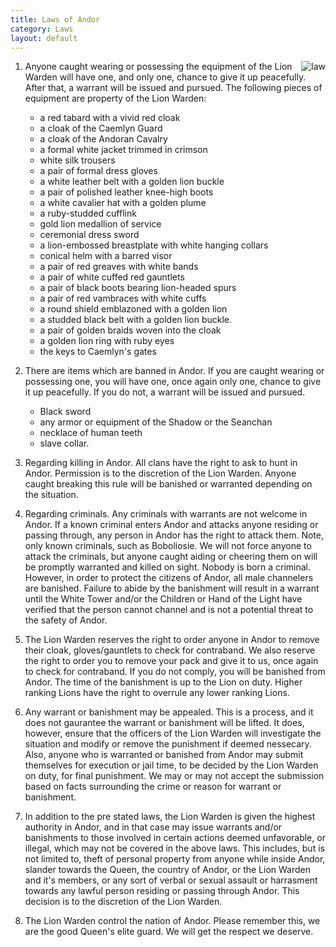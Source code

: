 ```yaml
---
title: Laws of Andor
category: Laws
layout: default
---
```


<img src="{{ site.baseurl }}/assets/morgase.jpg" alt="law" style="float: right; padding-left: 1em;">

1. Anyone caught wearing or possessing the equipment of the Lion Warden will have
   one, and only one, chance to give it up peacefully. After that, a warrant will
   be issued and pursued. The following pieces of equipment are property of the
   Lion Warden:

   *  a red tabard with a vivid red cloak
   *  a cloak of the Caemlyn Guard
   *  a cloak of the Andoran Cavalry
   *  a formal white jacket trimmed in crimson
   *  white silk trousers
   *  a pair of formal dress gloves
   *  a white leather belt with a golden lion buckle
   *  a pair of polished leather knee-high boots
   *  a white cavalier hat with a golden plume
   *  a ruby-studded cufflink
   *  gold lion medallion of service
   *  ceremonial dress sword
   *  a lion-embossed breastplate with white hanging collars
   *  conical helm with a barred visor
   *  a pair of red greaves with white bands
   *  a pair of white cuffed red gauntlets
   *  a pair of black boots bearing lion-headed spurs
   *  a pair of red vambraces with white cuffs
   *  a round shield emblazoned with a golden lion
   *  a studded black belt with a golden lion buckle.
   *  a pair of golden braids woven into the cloak
   *  a golden lion ring with ruby eyes
   *  the keys to Caemlyn's gates

2. There are items which are banned in Andor. If you are caught wearing or
   possessing one, you will have one, once again only one, chance to give it up
   peacefully. If you do not, a warrant will be issued and pursued.

   *  Black sword
   *  any armor or equipment of the Shadow or the Seanchan
   *  necklace of human teeth
   *  slave collar.

3. Regarding killing in Andor. All clans have the right to ask to hunt in Andor.
   Permission is to the discretion of the Lion Warden. Anyone caught breaking this
   rule will be banished or warranted depending on the situation.

4. Regarding criminals. Any criminals with warrants are not welcome in Andor. If a
   known criminal enters Andor and attacks anyone residing or passing through, any
   person in Andor has the right to attack them. Note, only known criminals, such
   as Boboliosie. We will not force anyone to attack the criminals, but anyone
   caught aiding or cheering them on will be promptly warranted and killed on
   sight. Nobody is born a criminal. However, in order to protect the citizens of
   Andor, all male channelers are banished. Failure to abide by the banishment will
   result in a warrant until the White Tower and/or the Children or Hand of the
   Light have verified that the person cannot channel and is not a potential threat
   to the safety of Andor.

5. The Lion Warden reserves the right to order anyone in Andor to remove their
   cloak, gloves/gauntlets to check for contraband. We also reserve the right to
   order you to remove your pack and give it to us, once again to check for
   contraband. If you do not comply, you will be banished from Andor. The time of
   the banishment is up to the Lion on duty. Higher ranking Lions have the right to
   overrule any lower ranking Lions.

6. Any warrant or banishment may be appealed. This is a process, and it does not
   gaurantee the warrant or banishment will be lifted. It does, however, ensure
   that the officers of the Lion Warden will investigate the situation and modify
   or remove the punishment if deemed nessecary. Also, anyone who is warranted or
   banished from Andor may submit themselves for execution or jail time, to be
   decided by the Lion Warden on duty, for final punishment. We may or may not
   accept the submission based on facts surrounding the crime or reason for warrant
   or banishment.

7. In addition to the pre stated laws, the Lion Warden is given the highest
   authority in Andor, and in that case may issue warrants and/or banishments to
   those involved in certain actions deemed unfavorable, or illegal, which may not
   be covered in the above laws. This includes, but is not limited to, theft of
   personal property from anyone while inside Andor, slander towards the Queen, the
   country of Andor, or the Lion Warden and it's members, or any sort of verbal or
   sexual assault or harrasment towards any lawful person residing or passing
   through Andor. This decision is to the discretion of the Lion Warden.

8. The Lion Warden control the nation of Andor. Please remember this, we are the
   good Queen's elite guard. We will get the respect we deserve.
